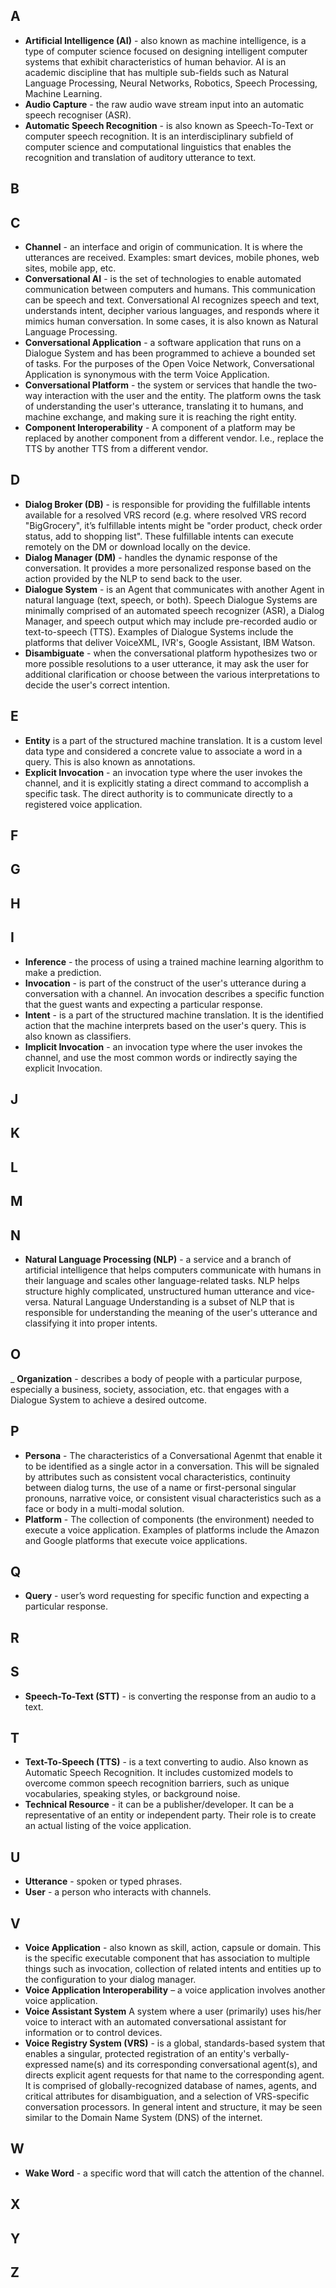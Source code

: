 ## A
- **Artificial Intelligence (AI)** - also known as machine intelligence, is a type of computer science focused on designing intelligent computer systems that exhibit characteristics of human behavior. AI is an academic discipline that has multiple sub-fields such as Natural Language Processing, Neural Networks, Robotics, Speech Processing, Machine Learning.
- **Audio Capture** - the raw audio wave stream input into an automatic speech recogniser (ASR). 
- **Automatic Speech Recognition** - is also known as Speech-To-Text or computer speech recognition. It is an interdisciplinary subfield of computer science and computational linguistics that enables the recognition and translation of auditory utterance to text.

## B

## C
- **Channel** - an interface and origin of communication. It is where the utterances are received. Examples: smart devices, mobile phones, web sites, mobile app, etc.
- **Conversational AI** - is the set of technologies to enable automated communication between computers and humans. This communication can be speech and text. Conversational AI recognizes speech and text, understands intent, decipher various languages, and responds where it mimics human conversation. In some cases, it is also known as Natural Language Processing.
- **Conversational Application** - a software application that runs on a Dialogue System and has been programmed to achieve a bounded set of tasks.   For the purposes of the Open Voice Network, Conversational Application is synonymous with the term Voice Application. 
- **Conversational Platform** - the system or services that handle the two-way interaction with the user and the entity.  The platform owns the task of understanding the user's utterance, translating it to humans, and machine exchange, and making sure it is reaching the right entity. 
- **Component Interoperability** - A component of a platform may be replaced by another component from a different vendor.  I.e., replace the TTS by another TTS from a different vendor.

## D
- **Dialog Broker (DB)** - is responsible for providing the fulfillable intents available for a resolved VRS record (e.g. where resolved VRS record "BigGrocery", it’s fulfillable intents might be "order product, check order status, add to shopping list". These fulfillable intents can execute remotely on the DM or download locally on the device.
- **Dialog Manager (DM)** - handles the dynamic response of the conversation. It provides a more personalized response based on the action provided by the NLP to send back to the user.
- **Dialogue System** - is an Agent that communicates with another Agent in natural language (text, speech, or both).  Speech Dialogue Systems are minimally comprised of an automated speech recognizer (ASR), a Dialog Manager, and speech output which may include pre-recorded audio or text-to-speech (TTS).  Examples of Dialogue Systems include the platforms that deliver VoiceXML, IVR's, Google Assistant, IBM Watson. 
- **Disambiguate** - when the conversational platform hypothesizes two or more possible resolutions to a user utterance, it may ask the user for additional clarification or choose between the various interpretations to decide the user's correct intention. 


## E
- **Entity** is a part of the structured machine translation. It is a custom level data type and considered a concrete value to associate a word in a query. This is also known as annotations. 
- **Explicit Invocation** - an invocation type where the user invokes the channel, and it is explicitly stating a direct command to accomplish a specific task. The direct authority is to communicate directly to a registered voice application.

## F
## G
## H
## I
- **Inference** - the process of using a trained machine learning algorithm to make a prediction. 
- **Invocation** - is part of the construct of the user's utterance during a conversation with a channel. An invocation describes a specific function that the guest wants and expecting a particular response.
- **Intent** - is a part of the structured machine translation. It is the identified action that the machine interprets based on the user's query. This is also known as classifiers.
- **Implicit Invocation** - an invocation type where the user invokes the channel, and use the most common words or indirectly saying the explicit Invocation. 

## J
## K
## L
## M
## N
- **Natural Language Processing (NLP)** - a service and a branch of artificial intelligence that helps computers communicate with humans in their language and scales other language-related tasks. NLP helps structure highly complicated, unstructured human utterance and vice-versa. Natural Language Understanding is a subset of NLP that is responsible for understanding the meaning of the user's utterance and classifying it into proper intents.

## O
_ **Organization** -  describes a body of people with a particular purpose, especially a business, society, association, etc. that engages with a Dialogue System to achieve a desired outcome.  
## P
- **Persona** - The characteristics of a Conversational Agenmt that enable it to be identified as a single actor in a conversation.  This will be signaled by attributes such as consistent vocal characteristics, continuity between dialog turns, the use of a name or first-personal singular pronouns, narrative voice, or consistent visual characteristics such as a face or body in a multi-modal solution. 
- **Platform** - The collection of components (the environment) needed to execute a voice application.  Examples of platforms include the Amazon and Google platforms that execute voice applications.

## Q
- **Query** - user’s word requesting for specific function and expecting a particular response.

## R
## S
- **Speech-To-Text (STT)** - is converting the response from an audio to a text.

## T
- **Text-To-Speech (TTS)** - is a text converting to audio. Also known as Automatic Speech Recognition. It includes customized models to overcome common speech recognition barriers, such as unique vocabularies, speaking styles, or background noise.
- **Technical Resource** -  it can be a publisher/developer. It can be a representative of an entity or independent party. Their role is to create an actual listing of the voice application.

## U
- **Utterance** - spoken or typed phrases.
- **User** - a person who interacts with channels.  

## V
- **Voice Application** - also known as skill, action, capsule or domain. This is the specific executable component that has association to multiple things such as invocation, collection of related intents and entities up to the configuration to your dialog manager.
- **Voice Application Interoperability** – a voice application involves another voice application.
- **Voice Assistant System** A system where a user (primarily) uses his/her voice to interact with an automated conversational assistant for information or to control devices. 
- **Voice Registry System (VRS)** - is a global, standards-based system that enables a singular, protected registration of an entity's verbally-expressed name(s) and its corresponding conversational agent(s), and directs explicit agent requests for that name to the corresponding agent.  It is comprised of globally-recognized database of names, agents, and critical attributes for disambiguation, and a selection of VRS-specific conversation processors.  In general intent and structure, it may be seen similar to the Domain Name System (DNS) of the internet. 


## W
- **Wake Word** - a specific word that will catch the attention of the channel.

## X
## Y
## Z



